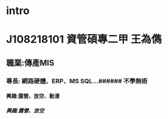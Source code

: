 # intro
# J108218101 資管碩專二甲 王為儁
## 職業:傳產MIS
### 專長: 網路硬體、ERP、MS SQL...###### 不學無術
#### 興趣:露營、放空、動漫
##### 興趣:露營、放空
###### 
